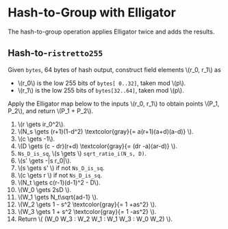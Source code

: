 # Hash-to-Group with Elligator

The hash-to-group operation applies Elligator twice and adds the results.

## Hash-to-`ristretto255`

Given `bytes`, 64 bytes of hash output, construct field elements \\(r_0, r_1\\) as

* \\(r_0\\) is the low 255 bits of `bytes[ 0..32]`, taken mod \\(p\\).
* \\(r_1\\) is the low 255 bits of `bytes[32..64]`, taken mod \\(p\\).

Apply the Elligator map below to the inputs \\(r_0, r_1\\) to obtain points \\(P_1, P_2\\), 
and return \\(P_1 + P_2\\).

1. \\(r \gets ir_0^2\\).
2. \\(N_s \gets (r+1)(1-d^2) 
   \textcolor{gray}{= a(r+1)(a+d)(a-d)}
   \\).
3. \\(c \gets -1\\).
4. \\(D \gets (c - dr)(r+d) 
   \textcolor{gray}{= (dr -a)(ar-d)}
   \\).
5. `Ns_D_is_sq`, \\(s \gets \\) `sqrt_ratio_i(N_s, D)`.
6. \\(s' \gets -|s r_0|\\).
7. \\(s \gets s' \\) if not `Ns_D_is_sq`.
8. \\(c \gets r \\) if not `Ns_D_is_sq`.
9. \\(N_t \gets c(r-1)(d-1)^2 - D\\).
10. \\(W_0 \gets 2sD \\).
11. \\(W_1 \gets N_t\sqrt{ad-1} \\).
12. \\(W_2 \gets 1 - s^2 
   \textcolor{gray}{= 1 +as^2}
   \\).
13. \\(W_3 \gets 1 + s^2 
   \textcolor{gray}{= 1 -as^2}
   \\).
14. Return \\( (W_0 W_3 : W_2 W_1 : W_1 W_3 : W_0 W_2) \\).
